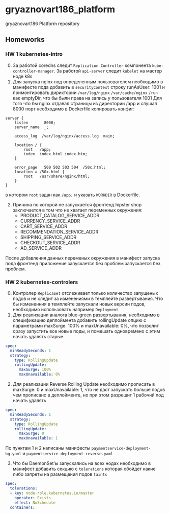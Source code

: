 # gryaznovart186_platform
gryaznovart186 Platform repository

## Homeworks
### HW 1 kubernetes-intro
0. За работой coredns следит `Replication Controller` компонента `kube-controller-manager`. За работой `api-server` следит `kubelet` на мастер ноде k8s
1. Для запуска nginx под определенным пользователем необходимо в манифесте пода добавить в `securityContext` строку runAsUser: 1001 и примонтировать дириктории `/var/log/nginx` `/var/cache/nginx` `/run` как emptyDir, что бы были права на запись у пользователя 1001
Для того что бы nginx отдавал страницы из директории /app и слушал 8000 порт необходимо в Dockerfile копировать конфиг:
```cosole
server {
    listen       8000;
    server_name  _;

    access_log  /var/log/nginx/access.log  main;

    location / {
        root   /app;
        index  index.html index.htm;
    }

    error_page   500 502 503 504  /50x.html;
    location = /50x.html {
        root   /usr/share/nginx/html;
    }
}
```
в котором `root`  задан как  `/app;` и указать `WORKDIR` в Dockerfile.

2. Причина по которой не запускается фронтенд hipster shop заключается в том что не хватает переменных окружения:
    * PRODUCT_CATALOG_SERVICE_ADDR
    * CURRENCY_SERVICE_ADDR
    * CART_SERVICE_ADDR
    * RECOMMENDATION_SERVICE_ADDR
    * SHIPPING_SERVICE_ADDR
    * CHECKOUT_SERVICE_ADDR
    * AD_SERVICE_ADDR

После добавления данных переменых окружения в манифест запуска пода фронтенд приложение запускается без проблем запускается без проблем.


### HW 2 kubernetes-controlers
0. Контролер `ReplicaSet` отслеживает только количество запущеных подов и не следит за изменениями в темплейте развертывания. Что бы измененния в темплейте запускали новык версии подов, необходимо использовать например `Deployment`
1. Для реализации аналога blue-green развертывания, необходимо в спецификацию деплоймента  добавить rollingUpdate опцию с параметрами maxSurge: 100% и maxUnavailable: 0%, что позволит сразу запустить все новые поды, и помешать одновремено с этим начать удалять старые
```yaml
spec:
  minReadySeconds: 1
  strategy:
    type: RollingUpdate
    rollingUpdate:
      maxSurge: 100%
      maxUnavailable: 0%
```
2. Для реализации Reverse Rolling Update необходимо прописать в  maxSurge: 0 и maxUnavailable: 1, что не даст запускать больше подов чем прописано в деплойменте, но при этом разрешит 1 рабочий под начать удалять
```yaml
spec:
  minReadySeconds: 1
  strategy:
    type: RollingUpdate
    rollingUpdate:
      maxSurge: 0
      maxUnavailable: 1
```
По пунктам 1 и 2 написаны манифесты `paymentservice-deployment-bg.yaml` и `paymentservice-deployment-reverse.yaml`

3. Что бы DaemonSet'ы запускались на всех нодах необходимо в манифест добавить секцию с `tolerations` которая обойдет какие либо запреты на размещения подов `taints`
```yaml
spec:
  tolerations:
  - key: node-role.kubernetes.io/master
    operator: Exists
    effect: NoSchedule
  containers:
```
